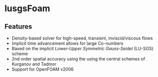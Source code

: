 # lusgsFoam

## Features

- Density-based solver for high-speed, transient, inviscid/viscous flows
- Implicit time advancement allows for large Co-numbers
- Based on the implicit *Lower-Upper Symmetric Gauss-Seidel* (LU-SGS) scheme
- 2nd order spatial accuracy using the using the central schemes of Kurganov and Tadmor
- Support for OpenFOAM v2006
